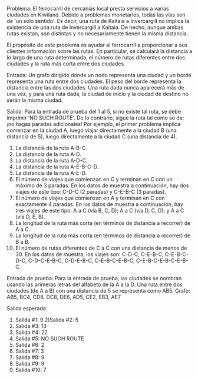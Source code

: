 Problema: El ferrocarril de cercanías local presta servicios a varias ciudades en Kiwiland. Debido a problemas monetarios, todas las vías son de 'un solo sentido'. Es decir, una ruta de Kaitaia a Invercargill no implica la existencia de una ruta de Invercargill a Kaitaia. De hecho, aunque ambas rutas existan, son distintas y no necesariamente tienen la misma distancia.

El propósito de este problema es ayudar al ferrocarril a proporcionar a sus clientes información sobre las rutas. En particular, se calculará la distancia a lo largo de una ruta determinada, el número de rutas diferentes entre dos ciudades y la ruta más corta entre dos ciudades.

Entrada: Un grafo dirigido donde un nodo representa una ciudad y un borde representa una ruta entre dos ciudades. El peso del borde representa la distancia entre las dos ciudades. Una ruta dada nunca aparecerá más de una vez, y para una ruta dada, la ciudad de inicio y la ciudad de destino no serán la misma ciudad.

Salida: Para la entrada de prueba del 1 al 5, si no existe tal ruta, se debe imprimir 'NO SUCH ROUTE'. De lo contrario, sigue la ruta tal como se da; ¡no hagas paradas adicionales! Por ejemplo, el primer problema implica comenzar en la ciudad A, luego viajar directamente a la ciudad B (una distancia de 5), luego directamente a la ciudad C (una distancia de 4).

1) La distancia de la ruta A-B-C.
2) La distancia de la ruta A-D.
3) La distancia de la ruta A-D-C.
4) La distancia de la ruta A-E-B-C-D.
5) La distancia de la ruta A-E-D.
6) El número de viajes que comienzan en C y terminan en C con un máximo de 3 paradas. En los datos de muestra a continuación, hay dos viajes de este tipo: C-D-C (2 paradas) y C-E-B-C (3 paradas).
7) El número de viajes que comienzan en A y terminan en C con exactamente 4 paradas. En los datos de muestra a continuación, hay tres viajes de este tipo: A a C (vía B, C, D); A a C (vía D, C, D); y A a C (vía D, E, B).
8) La longitud de la ruta más corta (en términos de distancia a recorrer) de A a C.
9) La longitud de la ruta más corta (en términos de distancia a recorrer) de B a B.
10) El número de rutas diferentes de C a C con una distancia de menos de 30. En los datos de muestra, los viajes son: C-D-C, C-E-B-C, C-E-B-C-D-C, C-D-C-E-B-C, C-D-E-B-C, C-E-B-C-E-B-C, C-E-B-C-E-B-C-E-B-C.

Entrada de prueba:
Para la entrada de prueba, las ciudades se nombran usando las primeras letras del alfabeto de la A a la D. Una ruta entre dos ciudades (de A a B) con una distancia de 5 se representa como AB5.
Grafo: AB5, BC4, CD8, DC8, DE6, AD5, CE2, EB3, AE7

Salida esperada:
1) Salida #1: 9
2)Salida #2: 5
3) Salida #3: 13
4) Salida #4: 22
5) Salida #5: NO SUCH ROUTE
6) Salida #6: 2
7) Salida #7: 3
8) Salida #8: 9
9) Salida #9: 9
10) Salida #10: 7
